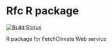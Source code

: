 # Rfc R package

[![Build Status](https://travis-ci.org/dgrechka/Rfc.svg?branch=package)](https://travis-ci.org/dgrechka/Rfc)

R package for FetchClimate Web service